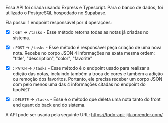 Essa API foi criada usando Express e Typescript. Para o banco de dados, foi utilizado o PostgreSQL hospedado no Supabase.

Ela possui 1 endpoint responsável por 4 operações:

- [X] : `GET` -> `/tasks` - Esse método retorna todas as notas já criadas no sistema.

- [X] : `POST` -> `/tasks` - Esse método é responsável peça criação de uma nova nota. Recebe no corpo JSON 4 informações na exata mesma ordem: "title", "description", "color", "favorite"

- [X] : `PATCH` -> `/tasks` - Esse método é o endpoint usado para realizar a edição das notas, incluindo também a troca de cores e também a adição ou remoção dos favoritos. Portanto, ele precisa receber um corpo JSON com pelo menos uma das 4 informações citadas no endpoint do tipo`POST`

- [X] : `DELETE` -> `/tasks` - Esse é o método que deleta uma nota tanto do front end quant do back end do sistema. 

A API pode ser usada pela seguinte URL: https://todo-api-jijk.onrender.com/
